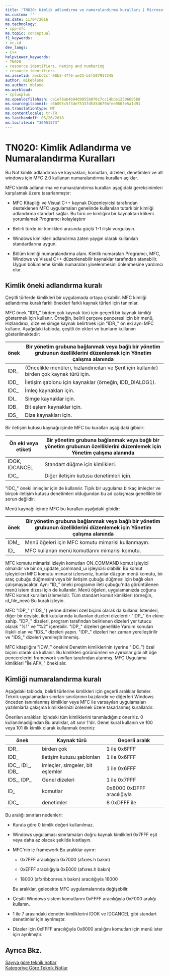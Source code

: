 ```yaml
---
title: 'TN020: Kimlik adlandırma ve numaralandırma kuralları | Microsoft Docs'
ms.custom: ''
ms.date: 11/04/2016
ms.technology:
- cpp-mfc
ms.topic: conceptual
f1_keywords:
- vc.id
dev_langs:
- C++
helpviewer_keywords:
- TN020
- resource identifiers, naming and numbering
- resource identifiers
ms.assetid: aecbd2cf-68b3-47f6-ae21-b1f507917245
author: mikeblome
ms.author: mblome
ms.workload:
- cplusplus
ms.openlocfilehash: ca1e78ab4b94d9055b8f0c7cc14bde12506695b8
ms.sourcegitcommit: c6b095c5f3de7533fd535d679bfee0503e5a1d91
ms.translationtype: MT
ms.contentlocale: tr-TR
ms.lasthandoff: 06/26/2018
ms.locfileid: "36951373"
---
```

# <a name="tn020-id-naming-and-numbering-conventions"></a>TN020: Kimlik Adlandırma ve Numaralandırma Kuralları
Bu Not kimlik adlandırma ve kaynakları, komutları, dizeleri, denetimleri ve alt windows için MFC 2.0 kullanan numaralandırma kuralları açıklar.  
  
 MFC kimlik adlandırma ve numaralandırma kuralları aşağıdaki gereksinimleri karşılamak üzere tasarlanmıştır:  
  
-   MFC Kitaplığı ve Visual C++ kaynak Düzenleyicisi tarafından desteklenen MFC uygulamaları genelinde kullanılan tutarlı bir kimliği adlandırma standart sağlar. Bu türü ve kimliğini bir kaynaktan kökeni yorumlamak Programcı kolaylaştırır  
  
-   Belirli türde bir kimlikleri arasında güçlü 1-1 ilişki vurgulayın.  
  
-   Windows kimlikleri adlandırma zaten yaygın olarak kullanılan standartlarına uygun.  
  
-   Bölüm kimliği numaralandırma alanı. Kimlik numaraları Programcı, MFC, Windows ve Visual C++ düzenlenebilir kaynaklar tarafından atanabilir. Uygun bölümleme kimlik numaraları yinelenmesini önlenmesine yardımcı olur.  
  
## <a name="the-id-prefix-naming-convention"></a>Kimlik öneki adlandırma kuralı  
 Çeşitli türlerde kimlikleri bir uygulamada ortaya çıkabilir. MFC kimliği adlandırma kuralı farklı önekleri farklı kaynak türleri için tanımlar.  
  
 MFC önek "IDR_" birden çok kaynak türü için geçerli bir kaynak kimliği göstermek için kullanır. Örneğin, belirli çerçeve penceresi için bir menü, Hızlandırıcı, dize ve simge kaynak belirtmek için "IDR_" ön eki aynı MFC kullanır. Aşağıdaki tabloda, çeşitli ön ekleri ve bunların kullanım gösterilmektedir:  
  
|önek|Bir yönetim grubuna bağlanmak veya bağlı bir yönetim grubunun özelliklerini düzenlemek için Yönetim çalışma alanında|  
|------------|---------|  
|IDR_|(Öncelikle menüleri, hızlandırıcıları ve Şerit için kullanılır) birden çok kaynak türü için.|  
|IDD_|İletişim şablonu için kaynaklar (örneğin, IDD_DIALOG1).|  
|IDC_|İmleç kaynakları için.|  
|IDI_|Simge kaynaklar için.|  
|IDB_|Bit eşlem kaynaklar için.|  
|IDS_|Dize kaynakları için.|  
  
 Bir iletişim kutusu kaynağı içinde MFC bu kuralları aşağıdaki gibidir:  
  
|Ön eki veya etiketi|Bir yönetim grubuna bağlanmak veya bağlı bir yönetim grubunun özelliklerini düzenlemek için Yönetim çalışma alanında|  
|---------------------|---------|  
|IDOK, IDCANCEL|Standart düğme için kimlikleri.|  
|IDC_|Diğer iletişim kutusu denetimleri için.|  
  
 "IDC_" öneki imleçler için de kullanılır. Tipik bir uygulama birkaç imleçler ve birçok iletişim kutusu denetimleri olduğundan bu ad çakışması genellikle bir sorun değildir.  
  
 Menü kaynağı içinde MFC bu kuralları aşağıdaki gibidir:  
  
|önek|Bir yönetim grubuna bağlanmak veya bağlı bir yönetim grubunun özelliklerini düzenlemek için Yönetim çalışma alanında|  
|------------|---------|  
|IDM_|Menü öğeleri için MFC komutu mimarisi kullanmayın.|  
|ID_|MFC kullanan menü komutlarını mimarisi komutu.|  
  
 MFC komutu mimarisi izleyin komutları ON_COMMAND komut işleyici olmalıdır ve bir on_update_command_uı işleyicisi olabilir. Bu komut işleyicileri MFC komutu mimarisi izlerseniz, bunlar düzgün menü komutu, bir araç çubuğu düğmesini veya bir iletişim çubuğu düğmesi için bağlı olan çalışmayacaktır. Aynı "ID_" öneki programın ileti çubuğu'nda görüntülenen menü istem dizesi için de kullanılır. Menü öğeleri, uygulamanızda çoğunu MFC komut kuralları izlemelidir. Tüm standart komut kimlikleri (örneğin, ıd_fıle_new) Bu kuralı izleyin.  
  
 MFC "IDP_" ("IDS_") yerine dizeleri özel biçimi olarak da kullanır. İstemleri, diğer bir deyişle, ileti kutularında kullanılan dizeleri dizelerdir "IDP_" ön ekine sahip. "IDP_" dizeleri, program tarafından belirlenen dizeleri yer tutucu olarak "%1" ve "%2" içerebilir. "IDP_" dizeleri genellikle Yardım konuları ilişkili olan ve "IDS_" dizeleri yapın. "IDP_" dizeleri her zaman yerelleştirilir ve "IDS_" dizeleri yerelleştirilmemiş.  
  
 MFC kitaplığını "IDW_" önekini Denetim kimliklerinin (yerine "IDC_") özel biçimi olarak da kullanır. Bu kimlikleri görünümleri ve ayırıcılar gibi alt öğe pencerelerini framework sınıfları tarafından atanmış. MFC Uygulama kimlikleri "İle AFX_" öneki alır.  
  
## <a name="the-id-numbering-convention"></a>Kimliği numaralandırma kuralı  
 Aşağıdaki tabloda, belirli türlerine kimlikleri için geçerli aralıklar listeler. Teknik uygulamadan sınırları sınırlarının bazılarıdır ve diğerleri Windows önceden tanımlanmış kimlikler veya MFC ile varsayılan uygulamaları yazılımlarla çakışma kimliklerinizi önlemek üzere tasarlanmış kurallardır.  
  
 Önerilen aralıkları içindeki tüm kimliklerini tanımladığınız öneririz. 0 kullanılmadığından Bu aralıklar, alt sınır 1'dir. Genel kural kullanın ve 100 veya 101 ilk kimlik olarak kullanmak öneririz  
  
|önek|Kaynak türü|Geçerli aralık|  
|------------|-------------------|-----------------|  
|IDR_|birden çok|1 ile 0x6FFF|  
|IDD_|iletişim kutusu şablonları|1 ile 0x6FFF|  
|IDC_, IDI_, IDB_|imleçler, simgeler, bit eşlemler|1 ile 0x6FFF|  
|IDS_, IDP_|Genel dizeleri|1 ile 0x7FFF|  
|ID_|komutlar|0x8000 0xDFFF aracılığıyla|  
|IDC_|denetimler|8 0xDFFF ile|  
  
 Bu aralığı sınırları nedenleri:  
  
-   Kurala göre 0 kimlik değeri kullanılmaz.  
  
-   Windows uygulaması sınırlamaları doğru kaynak kimlikleri 0x7FFF eşit veya daha az olacak şekilde kısıtlayın.  
  
-   MFC'nin iç framework Bu aralıklar ayırır:  
  
    -   0x7FFF aracılığıyla 0x7000 (afxres.h bakın)  
  
    -   0xEFFF aracılığıyla 0xE000 (afxres.h bakın)  
  
    -   18000 (afxribbonres.h bakın) aracılığıyla 16000  
  
     Bu aralıklar, gelecekte MFC uygulamalarında değişebilir.  
  
-   Çeşitli Windows sistem komutlarını 0xFFFF aracılığıyla 0xF000 aralığı kullanın.  
  
-   1 ile 7 arasındaki denetim kimliklerini IDOK ve IDCANCEL gibi standart denetimler için ayrılmıştır.  
  
-   Dizeler için 0xFFFF aracılığıyla 0x8000 aralığını komutları için menü ister için ayrılmıştır.  
  
## <a name="see-also"></a>Ayrıca Bkz.  
 [Sayıya göre teknik notlar](../mfc/technical-notes-by-number.md)   
 [Kategoriye Göre Teknik Notlar](../mfc/technical-notes-by-category.md)

